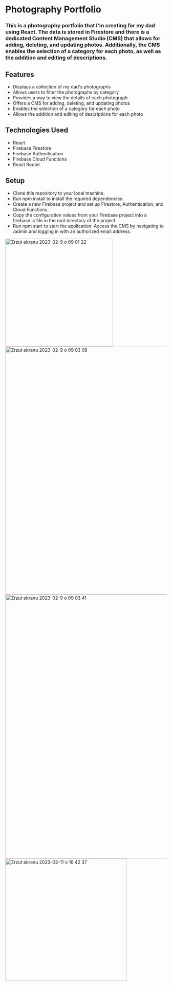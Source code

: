 # Photography Portfolio
### This is a photography portfolio that I'm creating for my dad using React. The data is stored in Firestore and there is a dedicated Content Management Studio (CMS) that allows for adding, deleting, and updating photos. Additionally, the CMS enables the selection of a category for each photo, as well as the addition and editing of descriptions.

## Features
- Displays a collection of my dad's photographs
- Allows users to filter the photographs by category
- Provides a way to view the details of each photograph
- Offers a CMS for adding, deleting, and updating photos
- Enables the selection of a category for each photo
- Allows the addition and editing of descriptions for each photo

## Technologies Used
- React
- Firebase Firestore
- Firebase Authentication
- Firebase Cloud Functions
- React Router

## Setup
- Clone this repository to your local machine.
- Run npm install to install the required dependencies.
- Create a new Firebase project and set up Firestore, Authentication, and Cloud Functions.
- Copy the configuration values from your Firebase project into a firebase.js file in the root directory of the project.
- Run npm start to start the application. Access the CMS by navigating to /admin and logging in with an authorized email address.

<img width="336" alt="Zrzut ekranu 2023-02-9 o 09 01 22" src="https://user-images.githubusercontent.com/100933608/217754530-291317af-2b6f-4f60-952b-11b63eb0f780.png">
<img width="771" alt="Zrzut ekranu 2023-02-9 o 09 03 08" src="https://user-images.githubusercontent.com/100933608/219154877-9e7d0a6d-507f-4194-bc3d-78b0629a1676.png">
<img width="822" alt="Zrzut ekranu 2023-02-9 o 09 03 41" src="https://user-images.githubusercontent.com/100933608/219154954-4e760bd4-59d0-4511-9dbc-ec6d3ae5fd68.png">

<img width="380" alt="Zrzut ekranu 2023-02-11 o 16 42 37" src="https://user-images.githubusercontent.com/100933608/219155039-8e4a418a-50e7-430c-b628-6da5a2c5c304.png">


